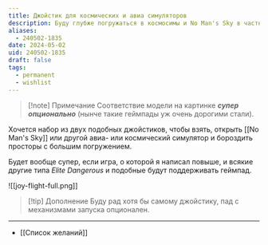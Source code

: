 ```yaml
---
title: Джойстик для космических и авиа симуляторов
description: Буду глубже погружаться в космосимы и No Man's Sky в частности
aliases:
  - 240502-1835
date: 2024-05-02
uid: 240502-1835
draft: false
tags:
  - permanent
  - wishlist
---
```


> [!note] Примечание
> Соответствие модели на картинке ***супер опционально*** (нынче такие геймпады уж очень дорогими стали).

Хочется набор из двух подобных джойстиков, чтобы взять, открыть [[No Man's Sky]] или другой авиа- или космический симулятор и бороздить просторы с большим погружением.

Будет вообще супер, если игра, о которой я написал повыше, и всякие другие типа *Elite Dangerous* и подобные будут поддерживать геймпад.

![[joy-flight-full.png]]

> [!tip] Дополнение
> Буду рад хотя бы самому джойстику, пад с механизмами запуска опционален.

---

- [[Список желаний]]
